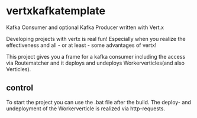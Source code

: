 # vertxkafkatemplate
Kafka Consumer and optional Kafka Producer written with Vert.x


Developing projects with vertx is real fun!
Especially when you realize the effectiveness and all - or at least - some advantages of vertx!

This project gives you a frame for a kafka consumer including the access via Routematcher and it deploys and undeploys Workerverticles(and also Verticles). 

## control

To start the project you can use the .bat file after the build. The deploy- and undeployment of the Workerverticle is realized via http-requests.


